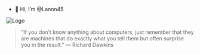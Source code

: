 - 👋 Hi, I’m @Lannn45

![Logo](https://user-images.githubusercontent.com/117993673/204775099-81e4b4e4-d5b7-41a0-910c-041a9ff15f02.png)


> “If you don’t know anything about computers, 
> just remember that they are machines that do 
> exactly what you tell them but often surprise 
> you in the result.” — Richard Dawkins

<!---
Lannn45/Lannn45 is a ✨ special ✨ repository because its `README.md` (this file) appears on your GitHub profile.
You can click the Preview link to take a look at your changes.
--->
